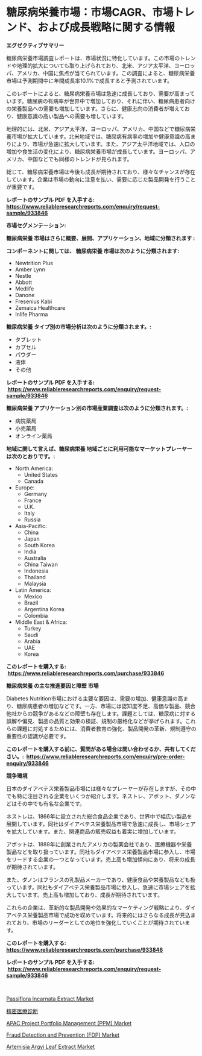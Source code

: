 <p><h1>糖尿病栄養市場：市場CAGR、市場トレンド、および成長戦略に関する情報</h1></p><p><strong>エグゼクティブサマリー</strong></p>
<p><p>糖尿病栄養市場調査レポートは、市場状況に特化しています。この市場のトレンドや地理的拡大についても取り上げられており、北米、アジア太平洋、ヨーロッパ、アメリカ、中国に焦点が当てられています。この調査によると、糖尿病栄養市場は予測期間中に年間成長率10.1%で成長すると予測されています。</p><p>このレポートによると、糖尿病栄養市場は急速に成長しており、需要が高まっています。糖尿病の有病率が世界中で増加しており、それに伴い、糖尿病患者向けの栄養製品への需要も増加しています。さらに、健康志向の消費者が増えており、健康意識の高い製品への需要も増しています。</p><p>地理的には、北米、アジア太平洋、ヨーロッパ、アメリカ、中国などで糖尿病栄養市場が拡大しています。北米地域では、糖尿病有病率の増加や健康意識の高まりにより、市場が急速に拡大しています。また、アジア太平洋地域では、人口の増加や食生活の変化により、糖尿病栄養市場が成長しています。ヨーロッパ、アメリカ、中国などでも同様のトレンドが見られます。</p><p>総じて、糖尿病栄養市場は今後も成長が期待されており、様々なチャンスが存在しています。企業は市場の動向に注意を払い、需要に応じた製品開発を行うことが重要です。</p></p>
<p><strong>レポートのサンプル PDF を入手する: <a href="https://www.reliableresearchreports.com/enquiry/request-sample/933846">https://www.reliableresearchreports.com/enquiry/request-sample/933846</a></strong></p>
<p><strong>市場セグメンテーション:</strong></p>
<p><strong> 糖尿病栄養 市場はさらに概要、展開、アプリケーション、地域に分類されます :</strong></p>
<p><strong>コンポーネントに関しては、 糖尿病栄養 市場は次のように分類されます: &nbsp;</strong></p>
<p><ul><li>Newtrition Plus</li><li>Amber Lynn</li><li>Nestle</li><li>Abbott</li><li>Medlife</li><li>Danone</li><li>Fresenius Kabi</li><li>Zemaica Healthcare</li><li>Inlife Pharma</li></ul></p>
<p><strong> 糖尿病栄養 タイプ別の市場分析は次のように分類されます。:</strong></p>
<p><ul><li>タブレット</li><li>カプセル</li><li>パウダー</li><li>液体</li><li>その他</li></ul></p>
<p><strong>レポートのサンプル PDF を入手する: &nbsp;<a href="https://www.reliableresearchreports.com/enquiry/request-sample/933846">https://www.reliableresearchreports.com/enquiry/request-sample/933846</a></strong></p>
<p><strong> 糖尿病栄養 アプリケーション別の市場産業調査は次のように分類されます。:</strong></p>
<p><ul><li>病院薬局</li><li>小売薬局</li><li>オンライン薬局</li></ul></p>
<p><strong>地域に関して言えば、糖尿病栄養 地域ごとに利用可能なマーケットプレーヤーは次のとおりです。:</strong></p>
<p><ul>
    <li>
        North America:
        <ul>
            <li>United States</li>
            <li>Canada</li>
        </ul>
    </li>
    <li>
        Europe:
        <ul>
            <li>Germany</li>
            <li>France</li>
            <li>U.K.</li>
            <li>Italy</li>
            <li>Russia</li>
        </ul>
    </li>
    <li>
        Asia-Pacific:
        <ul>
            <li>China</li>
            <li>Japan</li>
            <li>South Korea</li>
            <li>India</li>
            <li>Australia</li>
            <li>China Taiwan</li>
            <li>Indonesia</li>
            <li>Thailand</li>
            <li>Malaysia</li>
        </ul>
    </li>
    <li>
        Latin America:
        <ul>
            <li>Mexico</li>
            <li>Brazil</li>
            <li>Argentina Korea</li>
            <li>Colombia</li>
        </ul>
    </li>
    <li>
        Middle East & Africa:
        <ul>
            <li>Turkey</li>
            <li>Saudi</li>
            <li>Arabia</li>
            <li>UAE</li>
            <li>Korea</li>
        </ul>
    </li>
    </ul></p>
<p><strong>このレポートを購入する: &nbsp;<a href="https://www.reliableresearchreports.com/purchase/933846">https://www.reliableresearchreports.com/purchase/933846</a></strong></p>
<p><strong>糖尿病栄養 の主な推進要因と障壁 市場</strong></p>
<p><p>Diabetes Nutrition市場における主要な要因は、需要の増加、健康意識の高まり、糖尿病患者の増加などです。一方、市場には認知度不足、高価な製品、競合他社からの競争があるなどの障壁も存在します。課題としては、糖尿病に対する誤解や偏見、製品の品質と効果の検証、規制の厳格化などが挙げられます。これらの課題に対処するためには、消費者教育の強化、製品開発の革新、規制遵守の重要性の認識が必要です。</p></p>
<p><strong>このレポートを購入する前に、質問がある場合は問い合わせるか、共有してください。:&nbsp; <a href="https://www.reliableresearchreports.com/enquiry/pre-order-enquiry/933846">https://www.reliableresearchreports.com/enquiry/pre-order-enquiry/933846</a></strong></p>
<p><strong>競争環境</strong></p>
<p><p>日本のダイアベテス栄養製品市場には様々なプレーヤーが存在しますが、その中でも特に注目される企業をいくつか紹介します。ネストレ、アボット、ダノンなどはその中でも有名な企業です。</p><p>ネストレは、1866年に設立された総合食品企業であり、世界中で幅広い製品を展開しています。同社はダイアベテス栄養製品市場で急速に成長し、市場シェアを拡大しています。また、関連商品の販売収益も着実に増加しています。</p><p>アボットは、1888年に創業されたアメリカの製薬会社であり、医療機器や栄養製品などを取り扱っています。同社もダイアベテス栄養製品市場に参入し、市場をリードする企業の一つとなっています。売上高も増加傾向にあり、将来の成長が期待されています。</p><p>また、ダノンはフランスの乳製品メーカーであり、健康食品や栄養製品なども扱っています。同社もダイアベテス栄養製品市場に参入し、急速に市場シェアを拡大しています。売上高も増加しており、成長が期待されています。</p><p>これらの企業は、革新的な製品開発や効果的なマーケティング戦略により、ダイアベテス栄養製品市場で成功を収めています。将来的にはさらなる成長が見込まれており、市場のリーダーとしての地位を強化していくことが期待されています。</p></p>
<p><strong>このレポートを購入する: &nbsp; <a href="https://www.reliableresearchreports.com/purchase/933846">https://www.reliableresearchreports.com/purchase/933846</a></strong></p>
<p><strong>レポートのサンプル PDF を入手する: &nbsp;<a href="https://www.reliableresearchreports.com/enquiry/request-sample/933846">https://www.reliableresearchreports.com/enquiry/request-sample/933846</a></strong><strong></strong></p>
<p>&nbsp;</p>
<p><p><a href="https://view.publitas.com/reportprime-1/passiflora-incarnata-extract-market-size-reflecting-a-forecast-till-2031-market-by-type-by-application-and-by-geography/">Passiflora Incarnata Extract Market</a></p><p><a href="https://github.com/mohamedbakry57/Market-Research-Report-List-2/blob/main/4677174184141.md">精密医療診断</a></p><p><a href="https://github.com/vimar16th/Market-Research-Report-List-3/blob/main/apac-project-portfolio-management-ppm-market.md">APAC Project Portfolio Management (PPM) Market</a></p><p><a href="https://github.com/JameTravis/Market-Research-Report-List-3/blob/main/fraud-detection-and-prevention-fdp-market.md">Fraud Detection and Prevention (FDP) Market</a></p><p><a href="https://view.publitas.com/reportprime-1/artemisia-argyi-leaf-extract-market-analysis-examines-its-scope-on-growth-opportunities-and-forecasted-trends-spanning-from-2024-to-2031/">Artemisia Argyi Leaf Extract Market</a></p></p>